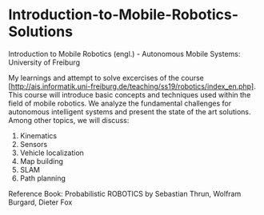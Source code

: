 # Introduction-to-Mobile-Robotics-Solutions
Introduction to Mobile Robotics (engl.) - Autonomous Mobile Systems: University of Freiburg

My learnings and attempt to solve excercises of the course [http://ais.informatik.uni-freiburg.de/teaching/ss19/robotics/index_en.php]. 
This course will introduce basic concepts and techniques used within the field of mobile robotics. We analyze the fundamental challenges for autonomous intelligent systems and present the state of the art solutions. 
Among other topics, we will discuss:      
1) Kinematics
2) Sensors     
3) Vehicle localization
4) Map building
5) SLAM
6) Path planning

Reference Book: Probabilistic ROBOTICS by Sebastian Thrun, Wolfram Burgard, Dieter Fox
